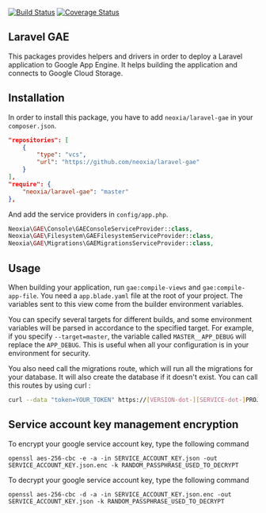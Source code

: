 [![Build Status](https://travis-ci.org/neoxia/laravel-gae.svg?branch=master)](https://travis-ci.org/neoxia/laravel-gae)
[![Coverage Status](https://coveralls.io/repos/github/neoxia/laravel-gae/badge.svg?branch=master)](https://coveralls.io/github/neoxia/laravel-gae?branch=master)

## Laravel GAE

This packages provides helpers and drivers in order to deploy a Laravel application to Google App Engine. 
It helps building the application and connects to Google Cloud Storage.

## Installation

In order to install this package, you have to add `neoxia/laravel-gae` in your `composer.json`.

```JSON
"repositories": [
    {
        "type": "vcs",
        "url": "https://github.com/neoxia/laravel-gae"
    }
],
"require": {
    "neoxia/laravel-gae": "master"
},
```

And add the service providers in `config/app.php`.

```PHP
Neoxia\GAE\Console\GAEConsoleServiceProvider::class,
Neoxia\GAE\Filesystem\GAEFilesystemServiceProvider::class,
Neoxia\GAE\Migrations\GAEMigrationsServiceProvider::class,
```

## Usage

When building your application, run `gae:compile-views` and `gae:compile-app-file`.
You need a `app.blade.yaml` file at the root of your project. The variables sent to this view come
from the builder environment variables.

You can specify several targets for different builds, and some environment variables will be
parsed in accordance to the specified target. For example, if you specify `--target=master`,
the variable called `MASTER__APP_DEBUG` will replace the `APP_DEBUG`. This is useful when all
your configuration is in your environment for security.

You also need call the migrations route, which will run all the migrations for your database.
It will also create the database if it doesn't exist. You can call this routes by using curl :

```BASH
curl --data "token=YOUR_TOKEN" https://[VERSION-dot-][SERVICE-dot-]PROJECT_ID.appspot.com/migrate
```

## Service account key management encryption

To encrypt your google service account key, type the following command
```
openssl aes-256-cbc -e -a -in SERVICE_ACCOUNT_KEY.json -out SERVICE_ACCOUNT_KEY.json.enc -k RANDOM_PASSPHRASE_USED_TO_DECRYPT
```

To decrypt your google service account key, type the following command
```
openssl aes-256-cbc -d -a -in SERVICE_ACCOUNT_KEY.json.enc -out SERVICE_ACCOUNT_KEY.json -k RANDOM_PASSPHRASE_USED_TO_DECRYPT
```
